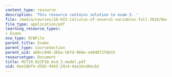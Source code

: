 ```yaml
---
content_type: resource
description: 'This resource contains solution to exam 3. '
file: /media/courses/18-022-calculus-of-several-variables-fall-2010/0ee10bfed582494324c4dae3dcd8ecb2_MIT18_022F10_mid_3_model.pdf
file_type: application/pdf
learning_resource_types:
- Exams
ocw_type: OCWFile
parent_title: Exams
parent_type: CourseSection
parent_uid: a68cc946-3bba-56fd-960e-e4dd072fdb15
resourcetype: Document
title: MIT18_022F10_mid_3_model.pdf
uid: 0ee10bfe-d582-4943-24c4-dae3dcd8ecb2
---
```

